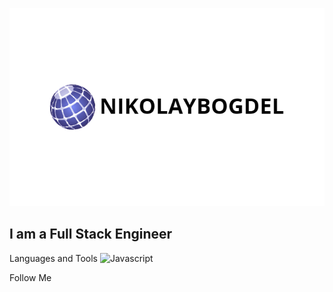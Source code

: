 ![Header](https://github.com/bogdelnikolaj/bogdelnikolaj/blob/main/assets/NB.png)

## I am a Full Stack Engineer

Languages and Tools
![Javascript](https://img.shields.io/badge/-Javascript-000000??style=for-the-badge&logo=Javascript)

Follow Me
